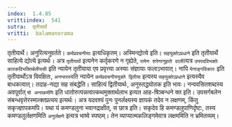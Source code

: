 ```yaml
---
index:  1.4.85
vrittiindex:  541
sutra:  तृतीयार्थे
vritti:  balamanorama 
---
```


तृतीयार्थे। अनुरित्यनुवर्तते। `कर्मप्रवचनीयाः` इत्यधिकृतम्। अस्मिन्द्योत्ये इति। `सहयुक्तेऽप्रधाने` इति तृतीयार्थे साहित्ये द्योत्ये इत्यर्थः। अत्र `तृतीयार्थे` इत्यनेन कर्तृकरणे न गृह्येते, `रामेण शरेणानुहतो वाली`त्यत्र `उपपदविभक्तेः कारकविभक्तिर्बलीयसी` इति न्यायेन तृतीयाया एव प्रवृत्त्या अस्याः संज्ञायाः फलाऽभावात्। नापि `येनाङ्गविकारः` इति तृतीयार्थोऽत्र विवक्षितः, `अनन्तरस्ये`ति न्यायेन `कर्मप्रवचनीययुक्ते द्वितीया` इत्यस्य `सहयुक्तेऽप्रधाने` इत्यस्यैव बाधकत्वात्। तदाह-नद्या सह संबद्धेति। साहित्यं द्वितीयार्थः, अनुस्तद्ध्योतक इति भावः। नन्ववसितशब्दस्य अवपूर्वात् `षो अन्तकर्मणि` इति धातोरुत्पन्नत्वात्कथमुक्तार्थलाभ इत्यत आह-षिञ्बन्धने क्त इति। उपसर्गबलेन संबन्धवृत्तेरस्मात्क्तप्रत्यय इत्यर्थः। अत्र यदवश्यं पुनः पुनर्लक्ष्यस्य ज्ञापकं तदेव न लक्षणम्, किंतु सकृज्ज्ञापकमपि। यथा यं कमण्डलुना भवानद्राक्षीत्, स छात्र इति। सकृदेव हि कमण्डलुपाणिर्दृष्टः, तस्य कमण्डलुर्लक्षणमिति `अनुर्लक्षणे` इत्यत्र भाष्ये स्पष्ठम्। तेन व्याप्यात्मकलिङ्गमेवात्र लक्षममिति न भ्रमितव्यम्।

